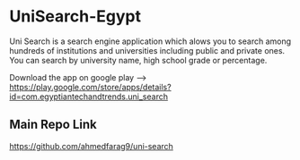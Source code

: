 # UniSearch-Egypt


Uni Search is a search engine application which alows you to search among hundreds of institutions and universities including public and private ones.
You can search by university name, high school grade or percentage.




Download the app on google play --> https://play.google.com/store/apps/details?id=com.egyptiantechandtrends.uni_search 



Main Repo Link
----------


https://github.com/ahmedfarag9/uni-search


